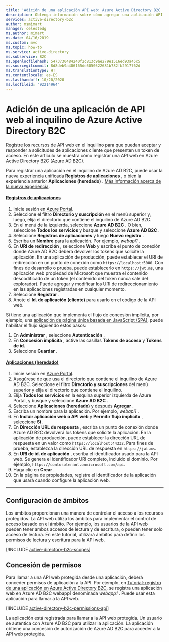 ```yaml
---
title: 'Adición de una aplicación API web: Azure Active Directory B2C | Microsoft Docs'
description: Obtenga información sobre cómo agregar una aplicación API web en su inquilino de Active Directory B2C.
services: active-directory-b2c
author: msmimart
manager: celestedg
ms.author: mimart
ms.date: 04/16/2019
ms.custom: mvc
ms.topic: how-to
ms.service: active-directory
ms.subservice: B2C
ms.openlocfilehash: 5473730484240f2c813c9ae279e1516ed93a45c5
ms.sourcegitcommit: 8d8deb9a406165de5050522681b782fb2917762d
ms.translationtype: HT
ms.contentlocale: es-ES
ms.lasthandoff: 10/20/2020
ms.locfileid: "92214964"
---
```

# <a name="add-a-web-api-application-to-your-azure-active-directory-b2c-tenant"></a>Adición de una aplicación de API web al inquilino de Azure Active Directory B2C

 Registre los recursos de API web en el inquilino para que puedan aceptar y responder a solicitudes de aplicaciones cliente que presenten un token de acceso. En este artículo se muestra cómo registrar una API web en Azure Active Directory B2C (Azure AD B2C).

Para registrar una aplicación en el inquilino de Azure AD B2C, puede usar la nueva experiencia unificada **Registros de aplicaciones** , o bien la experiencia anterior **Aplicaciones (heredado)** . [Más información acerca de la nueva experiencia](https://aka.ms/b2cappregtraining).

#### <a name="app-registrations"></a>[Registros de aplicaciones](#tab/app-reg-ga/)

1. Inicie sesión en [Azure Portal](https://portal.azure.com).
1. Seleccione el filtro **Directorio y suscripción** en el menú superior y, luego, elija el directorio que contiene el inquilino de Azure AD B2C.
1. En el menú de la izquierda, seleccione **Azure AD B2C** . O bien, seleccione **Todos los servicios** y busque y seleccione **Azure AD B2C** .
1. Seleccione **Registros de aplicaciones** y luego **Nuevo registro** .
1. Escriba un **Nombre** para la aplicación. Por ejemplo, *webapi1* .
1. En **URI de redirección** , seleccione **Web** y escriba el punto de conexión donde Azure AD B2C deberá devolver los tokens que solicite la aplicación. En una aplicación de producción, puede establecer el URI de redirección en un punto de conexión como `https://localhost:5000`. Con fines de desarrollo o prueba, puede establecerlo en `https://jwt.ms`, una aplicación web propiedad de Microsoft que muestra el contenido descodificado de un token (el contenido del token nunca sale del explorador). Puede agregar y modificar los URI de redireccionamiento en las aplicaciones registradas en cualquier momento.
1. Seleccione **Registrar** .
1. Anote el **Id. de aplicación (cliente)** para usarlo en el código de la API web.

Si tiene una aplicación que implementa el flujo de concesión implícita, por ejemplo, una [aplicación de página única basada en JavaScript (SPA)](tutorial-register-spa.md), puede habilitar el flujo siguiendo estos pasos:

1. En **Administrar** , seleccione **Autenticación** .
1. En **Concesión implícita** , active las casillas **Tokens de acceso** y **Tokens de id.**
1. Seleccione **Guardar** .

#### <a name="applications-legacy"></a>[Aplicaciones (heredado)](#tab/applications-legacy/)

1. Inicie sesión en [Azure Portal](https://portal.azure.com).
2. Asegúrese de que usa el directorio que contiene el inquilino de Azure AD B2C. Seleccione el filtro **Directorio y suscripciones** del menú superior y elija el directorio que contiene el inquilino.
3. Elija **Todos los servicios** en la esquina superior izquierda de Azure Portal, y busque y seleccione **Azure AD B2C** .
4. Seleccione **Aplicaciones (heredado)** y después **Agregar** .
5. Escriba un nombre para la aplicación. Por ejemplo, *webapi1* .
6. En **Incluir aplicación web o API web** y **Permitir flujo implícito** , seleccione **Sí** .
7. En **Dirección URL de respuesta** , escriba un punto de conexión donde Azure AD B2C devolverá los tokens que solicite la aplicación. En la aplicación de producción, puede establecer la dirección URL de respuesta en un valor como `https://localhost:44332`. Para fines de prueba, establezca la dirección URL de respuesta en `https://jwt.ms`.
8. En **URI de id. de aplicación** , escriba el identificador usado para la API web. Se genera el identificador URI completo, incluido el dominio. Por ejemplo, `https://contosotenant.onmicrosoft.com/api`.
9. Haga clic en **Crear** .
10. En la página de propiedades, registre el identificador de la aplicación que usará cuando configure la aplicación web.

* * *

## <a name="configure-scopes"></a>Configuración de ámbitos

Los ámbitos proporcionan una manera de controlar el acceso a los recursos protegidos. La API web utiliza los ámbitos para implementar el control de acceso basado en el ámbito. Por ejemplo, los usuarios de la API web pueden tener ambos accesos de lectura y de escritura, o pueden tener solo acceso de lectura. En este tutorial, utilizará ámbitos para definir los permisos de lectura y escritura para la API web.

[!INCLUDE [active-directory-b2c-scopes](../../includes/active-directory-b2c-scopes.md)]

## <a name="grant-permissions"></a>Concesión de permisos

Para llamar a una API web protegida desde una aplicación, deberá conceder permisos de aplicación a la API. Por ejemplo, en [Tutorial: registro de una aplicación en Azure Active Directory B2C](tutorial-register-applications.md), se registra una aplicación web en Azure AD B2C webapp1 denominada *webapp1* . Puede usar esta aplicación para llamar a la API web.

[!INCLUDE [active-directory-b2c-permissions-api](../../includes/active-directory-b2c-permissions-api.md)]

La aplicación está registrada para llamar a la API web protegida. Un usuario se autentica con Azure AD B2C para utilizar la aplicación. La aplicación obtiene una concesión de autorización de Azure AD B2C para acceder a la API web protegida.
